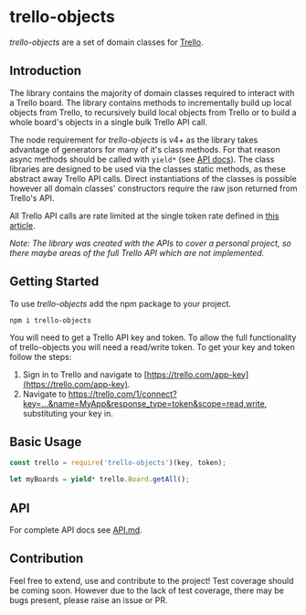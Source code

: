 # trello-objects
*trello-objects* are a set of domain classes for [Trello](https://trello.com/).
## Introduction
The library contains the majority of domain classes required to interact with a Trello board. 
The library contains methods to incrementally build up local objects from Trello, to recursively build local objects from Trello or to build a whole board's objects in a single bulk Trello API call.

The node requirement for *trello-objects* is v4+ as the library takes advantage of generators for many of it's class methods.
For that reason async methods should be called with `yield*` (see [API docs](https://github.com/symi/trello-objects/blob/master/API.md)). The class libraries are designed to be used via the classes static methods, as these abstract away Trello API calls. 
Direct instantiations of the classes is possible however all domain classes' constructors require the raw json returned from Trello's API.

All Trello API calls are rate limited at the single token rate defined in [this article](http://help.trello.com/article/838-api-rate-limits).

*Note: The library was created with the APIs to cover a personal project, so there maybe areas of the full Trello API which are not implemented.*

## Getting Started
To use *trello-objects* add the npm package to your project.
```
npm i trello-objects
```
You will need to get a Trello API key and token. To allow the full functionality of trello-objects you will need a read/write token. To get your key and token follow the steps: 
 1. Sign in to Trello and navigate to [https://trello.com/app-key](https://trello.com/app-key).
 2. Navigate to https://trello.com/1/connect?key=...&name=MyApp&response_type=token&scope=read,write, substituting your key in.

## Basic Usage
```javascript
const trello = require('trello-objects')(key, token);

let myBoards = yield* trello.Board.getAll();
```
## API
For complete API docs see [API.md](https://github.com/symi/trello-objects/blob/master/API.md).

## Contribution
Feel free to extend, use and contribute to the project! Test coverage should be coming soon. However due to the lack of test coverage, there may be bugs present, please raise an issue or PR.
